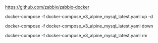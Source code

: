 
https://github.com/zabbix/zabbix-docker  

docker-compose -f docker-compose_v3_alpine_mysql_latest.yaml up -d  

docker-compose -f docker-compose_v3_alpine_mysql_latest.yaml down  

docker-compose -f docker-compose_v3_alpine_mysql_latest.yaml rm  
